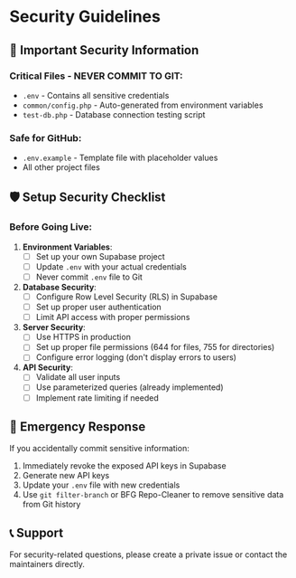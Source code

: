 # Security Guidelines

## 🔐 Important Security Information

### Critical Files - NEVER COMMIT TO GIT:
- `.env` - Contains all sensitive credentials
- `common/config.php` - Auto-generated from environment variables
- `test-db.php` - Database connection testing script

### Safe for GitHub:
- `.env.example` - Template file with placeholder values
- All other project files

## 🛡️ Setup Security Checklist

### Before Going Live:
1. **Environment Variables**:
   - [ ] Set up your own Supabase project
   - [ ] Update `.env` with your actual credentials
   - [ ] Never commit `.env` file to Git

2. **Database Security**:
   - [ ] Configure Row Level Security (RLS) in Supabase
   - [ ] Set up proper user authentication
   - [ ] Limit API access with proper permissions

3. **Server Security**:
   - [ ] Use HTTPS in production
   - [ ] Set up proper file permissions (644 for files, 755 for directories)
   - [ ] Configure error logging (don't display errors to users)

4. **API Security**:
   - [ ] Validate all user inputs
   - [ ] Use parameterized queries (already implemented)
   - [ ] Implement rate limiting if needed

## 🚨 Emergency Response

If you accidentally commit sensitive information:
1. Immediately revoke the exposed API keys in Supabase
2. Generate new API keys
3. Update your `.env` file with new credentials
4. Use `git filter-branch` or BFG Repo-Cleaner to remove sensitive data from Git history

## 📞 Support

For security-related questions, please create a private issue or contact the maintainers directly.
